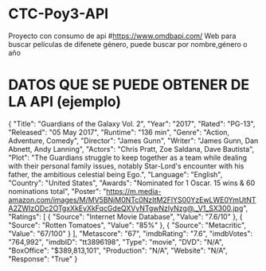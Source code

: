 # CTC-Poy3-API
Proyecto con consumo de api
#https://www.omdbapi.com/ 
Web para buscar películas de difenete género, puede buscar por nombre,género o año  

# DATOS QUE SE PUEDE OBTENER DE LA API (ejemplo)

{
  "Title": "Guardians of the Galaxy Vol. 2", 
  "Year": "2017",
  "Rated": "PG-13",
  "Released": "05 May 2017",
  "Runtime": "136 min",
  "Genre": "Action, Adventure, Comedy",
  "Director": "James Gunn",
  "Writer": "James Gunn, Dan Abnett, Andy Lanning",
  "Actors": "Chris Pratt, Zoe Saldana, Dave Bautista",
  "Plot": "The Guardians struggle to keep together as a team while dealing with their personal family issues, notably Star-Lord's encounter with his father, the ambitious celestial being Ego.",
  "Language": "English",
  "Country": "United States",
  "Awards": "Nominated for 1 Oscar. 15 wins & 60 nominations total",
  "Poster": "https://m.media-amazon.com/images/M/MV5BNjM0NTc0NzItM2FlYS00YzEwLWE0YmUtNTA2ZWIzODc2OTgxXkEyXkFqcGdeQXVyNTgwNzIyNzg@._V1_SX300.jpg",
  "Ratings": [
    {
      "Source": "Internet Movie Database",
      "Value": "7.6/10"
    },
    {
      "Source": "Rotten Tomatoes",
      "Value": "85%"
    },
    {
      "Source": "Metacritic",
      "Value": "67/100"
    }
  ],
  "Metascore": "67",
  "imdbRating": "7.6",
  "imdbVotes": "764,992",
  "imdbID": "tt3896198",
  "Type": "movie",
  "DVD": "N/A",
  "BoxOffice": "$389,813,101",
  "Production": "N/A",
  "Website": "N/A",
  "Response": "True"
}
